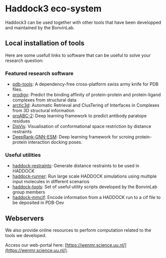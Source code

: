 # Haddock3 eco-system

Haddock3 can be used together with other tools that have been developped and maintained by the BonvinLab.

## Local installation of tools

Here are some usefull links to software that can be useful to solve your research question:

### Featured research software

- [pdb-tools](https://github.com/haddocking/pdb-tools): A dependency-free cross-platform swiss army knife for PDB files.
- [prodigy](https://github.com/haddocking/prodigy): Predict the binding affinity of protein-protein and protein-ligand complexes from structural data
- [arctic3d](https://github.com/haddocking/arctic3d): Automatic Retrieval and ClusTering of Interfaces in Complexes from 3D structural information
- [proABC-2](https://github.com/haddocking/proABC-2): Deep learning framework to predict antibody paratope residues
- [DisVis](https://github.com/haddocking/disvis): Visualisation of conformational space restriction by distance restraints
- [DeepRank-GNN-ESM](https://github.com/haddocking/DeepRank-GNN-esm): Deep learning framework for scroing protein-protein interaction docking poses.

### Useful utilities

- [haddock-restraints](https://github.com/haddocking/haddock-restraints): Generate distance restraints to be used in HADDOCK
- [haddock-runner](https://github.com/haddocking/haddock-runner): Run large scale HADDOCK simulations using multiple input molecules in different scenarios
- [haddock-tools](https://github.com/haddocking/haddock-tools): Set of useful utility scripts developed by the BonvinLab group members
- [haddock-mmcif](https://github.com/haddocking/haddock-mmcif): Encode information from a HADDOCK run to a cif file to be deposited in PDB-Dev

## Webservers

We also provide online resources to perform computation related to the tools we developed.

Access our web-portal here: [https://wenmr.science.uu.nl/](https://wenmr.science.uu.nl/).
